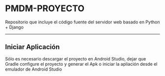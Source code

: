 # PMDM-PROYECTO

Repositorio que incluye el código fuente del servidor web basado en Python + Django

---

## Iniciar Aplicación

Sólo es necesario descargar el proyecto en Android Studio, dejar que Gradle configure el proyecto y generar el Apk o iniciar la apliación desde el emulador de Android Studio
